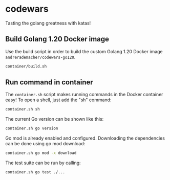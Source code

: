 # codewars
Tasting the golang greatness with katas!

## Build Golang 1.20 Docker image
Use the build script in order to build the custom Golang 1.20 Docker image
`andrerademacher/codewars-go120`.

```bash
container/build.sh
```

## Run command in container
The `container.sh` script makes running commands in the Docker container easy!
To open a shell, just add the "sh" command:
```bash
container.sh sh
```

The current Go version can be shown like this:
```bash
container.sh go version
```

Go mod is already enabled and configured.
Downloading the dependencies can be done using go mod download:
```bash
container.sh go mod -x download
```

The test suite can be run by calling:
```bash
container.sh go test ./...
```
